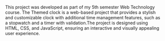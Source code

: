This project was developed as part of my 5th semester Web Technology course. The Themed clock is a web-based project that provides a stylish and customizable clock with additional time management features, such as a stopwatch and a timer with validation.The project is designed using HTML, CSS, and JavaScript, ensuring an interactive and visually appealing user experience.  
